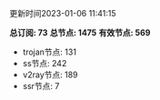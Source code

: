 更新时间2023-01-06 11:41:15

**总订阅: 73**
**总节点: 1475**
**有效节点: 569**
- trojan节点: 131
- ss节点: 242
- v2ray节点: 189
- ssr节点: 7
